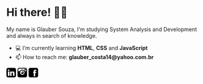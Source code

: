 <h1>Hi there! 🤟🏻</h1>

<p>My name is Glauber Souza, I'm studying System Analysis and Development and always in search of knowledge.</p>

<ul>
  <li>💻 I’m currently learning <strong>HTML</strong>, <strong>CSS</strong> and <strong>JavaScript</strong></li>
  <li>📫 How to reach me: <strong>glauber_costa14@yahoo.com.br</strong></li>
</ul>

<a href="https://www.linkedin.com/in/glauber-souza-30253795/" target="_blank"><img src="https://github.com/glaubercsouza/glaubercsouza/blob/main/images/linkedin-f.png" alt="linkedin" width=25 height=25/></a>
<a href="https://www.instagram.com/glauber.csouza/" target="_blank"><img src="https://github.com/glaubercsouza/glaubercsouza/blob/main/images/instagram-f.png" alt="instagram" width=25 height=25/></a>
<a href="https://www.facebook.com/glaubercsouza/" target="_blank"><img src="https://github.com/glaubercsouza/glaubercsouza/blob/main/images/facebook-f.png" alt="facebook" width=25 height=25/></a>

<!--
**glaubercsouza/glaubercsouza** is a ✨ _special_ ✨ repository because its `README.md` (this file) appears on your GitHub profile.

Here are some ideas to get you started:

- 🔭 I’m currently working on ...
- 🌱 I’m currently learning ...
- 👯 I’m looking to collaborate on ...
- 🤔 I’m looking for help with ...
- 💬 Ask me about ...
- 📫 How to reach me: ...
- 😄 Pronouns: ...
- ⚡ Fun fact: ...
-->


